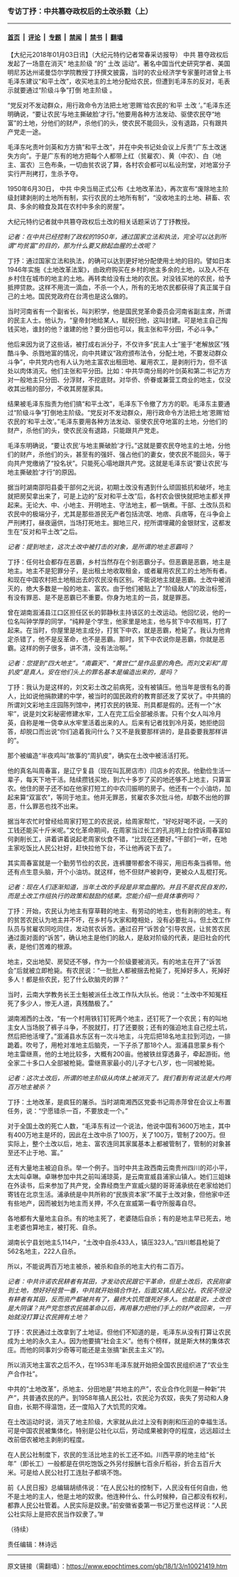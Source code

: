 ### 专访丁抒：中共篡夺政权后的土改杀戮（上）

---

#### [首页](../../../..?n10021419) &nbsp;|&nbsp; [评论](../../../../../epoch-comment?n10021419) &nbsp;|&nbsp; [专题](../../../../../epoch-special?n10021419) &nbsp;|&nbsp; [禁闻](../../../../../epoch-news?n10021419) &nbsp;|&nbsp; [禁书](../../../../../books?n10021419) &nbsp;|&nbsp; [翻墙](https://github.com/gfw-breaker/nogfw/blob/master/README.md?n10021419)


<div class="post_content" id="artbody" itemprop="articleBody">
 <!-- article content begin -->
 <p>
  【大纪元2018年01月03日讯】（大纪元特约记者常春采访报导）
  <ok href="https://www.epochtimes.com/gb/tag/%E4%B8%AD%E5%85%B1.html">
   中共
  </ok>
  篡夺政权后发起了一场意在消灭“
  <ok href="https://www.epochtimes.com/gb/tag/%E5%9C%B0%E4%B8%BB%E9%98%B6%E7%BA%A7.html">
   地主阶级
  </ok>
  ”的“
  <ok href="https://www.epochtimes.com/gb/tag/%E5%9C%9F%E6%94%B9.html">
   土改
  </ok>
  运动”。著名中国当代史研究学者、美国明尼苏达州诺曼岱尔学院教授丁抒撰文披露，当时的农业经济学专家董时进曾上书毛泽东建议“和平土改”，收买地主的土地分配给农民，但遭到毛泽东的反对，毛表示就要通过“阶级斗争”打倒
  <ok href="https://www.epochtimes.com/gb/tag/%E5%9C%B0%E4%B8%BB%E9%98%B6%E7%BA%A7.html">
   地主阶级
  </ok>
  。
 </p>
 <p>
  “党反对不发动群众，用行政命令方法把土地‘恩赐’给农民的‘和平
  <ok href="https://www.epochtimes.com/gb/tag/%E5%9C%9F%E6%94%B9.html">
   土改
  </ok>
  ’。”毛泽东还明确说，“要让农民‘与地主撕破脸’才行。”他要用各种方法发动、驱使农民夺“地富”的土地，分他们的财产，杀他们的头，使农民不能回头，没有退路，只有跟共产党走一途。
 </p>
 <p>
  毛泽东叱责叶剑英和方方搞“和平土改”，并在中央书记处会议上斥责“广东土改迷失方向”。于是广东有的地方把每个人都带上红（贫雇农）、黄（中农）、白（地主、富农）三色布条，一切由贫农说了算，各村农会都可以私设刑堂，对地富分子实行严刑拷打，生杀予夺。
 </p>
 <p>
  1950年6月30日，
  <ok href="https://www.epochtimes.com/gb/tag/%E4%B8%AD%E5%85%B1.html">
   中共
  </ok>
  中央当局正式公布《土地改革法》，再次宣布“废除地主阶级封建剥削的土地所有制，实行农民的土地所有制”，“没收地主的土地、耕畜、农具、多余的粮食及其在农村中多余的房屋”。
 </p>
 <p>
  大纪元特约记者就中共篡夺政权后土改的相关话题采访了丁抒教授。
 </p>
 <p>
  <em>
   记者：在中共已经控制了政权的1950年，通过国家立法和执法，完全可以达到所谓“均贫富”的目的，那为什么要又掀起血腥的土改呢？
  </em>
 </p>
 <p>
  丁抒：通过国家立法和执法，的确可以达到更好地分配使用土地的目的。譬如日本1946年实施《土地改革法案》，由政府购买在乡村的地主多余的土地，以及人不在乡村住在城市的地主的土地。再转卖给没有土地的农民。对没钱买地的农民，给予抵押贷款。这样不用流一滴血，不杀一个人，所有的无地农民都获得了真正属于自己的土地。国民党政府在台湾也是这么做的。
 </p>
 <p>
  当时河南省有一个副省长，叫刘积学，他是国民党革命委员会河南省副主席，所谓的民主人士。他认为，“皇帝封地给某人，赋税归他，这叫封建。可是地主自己掏钱买地，谁封的他？谁建的他？要分田也可以，我主张和平分田，不必斗争。”
 </p>
 <p>
  他后来因为说了这些话，被打成右派分子，不仅许多“民主人士”鉴于“老解放区”残酷斗争、杀戮地富的情况，向中共建议“政府颁布法令，分配土地，不要发动群众斗争”，中共党内也有人认为地主富农出租田地、雇用农工，是剥削行为，但不该处以肉体消灭。他们主张和平分田。比如：中共华南分局的叶剑英和第二书记方方对一般地主只分田、分浮财，不挖底财。对华侨、侨眷或兼营工商业的地主，仅没收其出租的部分，不收其房屋家具。
 </p>
 <p>
  结果被毛泽东指责为他们搞“和平土改”，毛泽东下令撤了方方的职。毛泽东主要通过“阶级斗争”打倒地主阶级。“党反对不发动群众，用行政命令方法把土地‘恩赐’给农民的‘和平土改’。”毛泽东要用各种方法发动、驱使农民夺地富的土地，分他们的财产，杀他们的头，使农民没有退路，只能跟共产党走。
 </p>
 <p>
  毛泽东明确说，“要让农民‘与地主撕破脸’才行。”这就是要农民夺地主的土地，分他们的财产，杀他们的头，甚至有的强奸、强占他们的妻女，使农民不能回头，等于向共产党缴纳了“投名状”。只能死心塌地跟共产党。这就是毛泽东说“要让农民‘与地主撕破脸’才行”的原因。
 </p>
 <p>
  据当时湖南邵阳县委干部何之光说，初期土改没有遇到什么顽固抵抗和破坏，地主就把房契拿出来了，可是上边的“反对和平土改”后，各村农会很快就把地主都关押起来。无论大、中、小地主、开明地主、守法地主，都一锅煮。干部、土改队员和农民中的极端分子，尤其是那些游民无产者包括流氓、地痞、兵痞等，在斗争会上严刑拷打，昼夜逼供，当场打死地主。掘地三尺，挖所谓埋藏的金银财宝，这都发生在“反对和平土改”之后。
 </p>
 <p>
  <em>
   记者：提到地主，这次土改中被打击的对象，是所谓的地主恶霸吗？
  </em>
 </p>
 <p>
  丁抒：任何社会都存在恶霸，乡村当然存在个别恶霸分子。但恶霸是恶霸，地主是地主。地主不是犯罪分子，是出租土地收取租金，或者雇用农民工的土地所有者。和现在中国农村把土地租出去的农民没有区别。不能说地主就是恶霸。土改中被消灭的，绝大多数是一般的地主、富农。由于他们被贴上了“阶级敌人”的政治标签，有没有罪恶、是不是恶霸已不重要。你身为地主的一员，就是罪恶。
 </p>
 <p>
  曾在湖南溆浦县江口区担任区长的郭静秋主持该区的土改运动。他回忆说，他的一位名叫钟学厚的同学，“纯粹是个学生，他家里是地主，他与贫下中农相骂，打了起来。在当时，你屋里是地主成分，打贫下中农，就是恶霸，枪毙了。我认为他肯定杀错了，他不是反革命，也不是恶霸。那时，贫下中农说你是恶霸，你就是恶霸。这样的例子很多，讲不清，没有法治啊。”
 </p>
 <p>
  <em>
   记者：您提到“四大地主”。“南霸天”、“黄世仁”是作品里的角色。而刘文彩和“周扒皮”是真人。安在他们头上的罪名基本是编造出来的，是吗？
  </em>
 </p>
 <p>
  丁抒：我认为是这样的，刘文彩土改之前病死，没有被镇压。他当年是很有名的善人，比如说他捐款建的中学，被当时的国民政府的教育部还发了奖状了。中共搞的所谓刘文彩地主庄园陈列馆中，拷打农民的铁笼、刑具都是假的。还有一个“水牢”，说是刘文彩秘密修建水牢，工人在完工后全部被杀害。只有个女人叫冷月英，自称是唯一侥幸从水牢里活着出来的人。后来有记者找到冷月英，她拒绝回答，却脱口而出说“你们追着我问什么？又不是我要那样讲的，是县委要我那样讲的”。
 </p>
 <p>
  那个被编造“半夜鸡叫”故事的“周扒皮”，确实在土改中被活活打死。
 </p>
 <p>
  他的真名叫周春富，是辽宁复县（现在叫瓦房店市）闫店乡的农民。他勤俭生活一辈子，每天下地干活。陆续攒钱买地，到六十多岁了买的地还够不上地主，只算富农。他住的房子还不如在他家打短工的中农闫振明的房子。他还有一个小油坊，加起来算“双富农”，等同于地主。他并无罪恶，贫雇农多次批斗他，却数不出他的罪恶，什么罪恶也找不出来。
 </p>
 <p>
  据当年农忙时曾经给周家打短工的农民说，给周家帮忙，“好吃好喝不说，一天的工钱还能买十斤米呢。”文化革命期间，在周家当过长工的孔兆明上台控诉周春富如何剥削长工，讲着讲着说起老周家伙食不错，“比现在还要好。”干部们一听，在地主家吃饭比人民公社好，赶快拉他下台，不让他再说下去了。
 </p>
 <p>
  其实周春富就是一个勤劳节俭的农民，连裤腰带都舍不得买，用旧布条当裤带。他还有点生意头脑，开个小油坊。就这样，他不但财产被剥夺，更被众人乱棍打死。
 </p>
 <p>
  <em>
   记者：现在人们逐渐知道，当年土改的手段是非常血腥的。并且不是农民自发的，而是土改工作组执行的政策和鼓励的结果。您能介绍一些具体事例吗？
  </em>
 </p>
 <p>
  丁抒：开始，农民认为地主有穿草鞋的地主、有劳动的地主，也有剥削的地主。有的贫苦农民认为地主并不坏，在乡村与大家和睦相处，没有必要批斗。但土改工作队员与贫雇农同吃同住，发动贫农诉苦。通过召开“诉苦会”引导农民，让贫苦农民通过面对面的“诉苦”，确认地主是他们的敌人，是敌对阶级的代表，是旧社会的代表，是他们苦难的根源。
 </p>
 <p>
  地主，交出地契、房契还不够，作为一个阶级要被消灭。有的地主在开了“诉苦会”后就被立即枪毙。有农民说：“一批批人都被捆去枪毙了，死掉好多人，死掉好多人！都是些农民，犯了什么砍脑壳的罪？”
 </p>
 <p>
  当时，云南大学教务长王士魁被派任土改工作队大队长。他说：“土改中不知冤枉死了多少人，惨无人道，真残酷极了。”
 </p>
 <p>
  湖南湘西的土改，“有一个村用铁钉钉死两个地主，还钉死了一个农民；有的叫地主女人当场脱了裤子斗争，不脱就打，打了还要脱；还有的强迫地主自己挖土坑，然后把他活埋了。”溆浦县水东区有一次斗地主，斗完后把18名地主拉到河边，一排跪着。吹号了，用枪对准地主后脑壳，一下子杀了那18个人。溆浦县思蒙乡有个地主雷继熹，他的土地比较多，大概有200亩。他被铁丝穿透鼻子，牵起游街。他全家二十多口人全部被枪毙。雷继熹家最小的儿子才七八岁，也一同被枪毙。
 </p>
 <p>
  <em>
   记者：这次土改后，所谓的地主阶级从肉体上被消灭了。我们看到有说法是大约两百万地主被杀？
  </em>
 </p>
 <p>
  丁抒：土地改革，是疯狂的屠杀。当时湖南湘西区党委书记周赤萍曾在会议上布置任务，说：“宁愿错杀一百，不要放走一个。”
 </p>
 <p>
  对于全国土改的死亡人数，“毛泽东有过一个说法，他说中国有3600万地主，其中有400万地主是坏的，因此在土改中杀了100万，关了100万，管制了200万。但实际上，整个土改以后，地主、富农连同其家属基本上都被管制了，管制的对象甚至还不止于地、富。”
 </p>
 <p>
  还有大量地主被迫自杀。举一个例子。当时中共主政西南云南贵州四川的邓小平，太太叫卓琳。卓琳参加中共之前叫浦琼英，是云南宣威县浦家山镇人。她们三姐妹在外读书，后来参加了共产党，全靠经商生产宣威火腿的哥哥浦承统在老家给她们寄钱在北京生活。浦承统是中共所称的“民族资本家”不属于土改对象，但他家中还有些地产，因而被划为地主而关押，不久在宣威第一看守所服毒自尽。
 </p>
 <p>
  各地都有大量地主自杀。有的地主死了，老婆随后自杀；有的是地主早已死去，地主老婆也算地主，被打死、自杀。
 </p>
 <p>
  湖南长宁县划地主5,114户，“土改中自杀433人，镇压323人。”四川郫县枪毙了562名地主，222人自杀。
 </p>
 <p>
  所以，不能说两百万地主被杀，被杀和自杀的地主大约有二百万。
 </p>
 <p>
  <em>
   记者：中共许诺农民耕者有其田，才发动农民跟它干革命，但是土改后，农民刚拿到土地，想好好经营一番，中共就开始搞合作社，后面又搞人民公社。农民不但没有耕者有其田，反而资产都被共有了，最终大饥荒饿死好多人。也就是说，土改也是大阴谋？共产党忽悠农民搞革命以后，再用暴力把他们手上的财产收回来，一开始就没打算让农民拥有土地？
  </em>
 </p>
 <p>
  丁抒：农民通过土改拿到了土地证。但他们不知道的是，毛泽东从没有打算让农民成为土地的永久主人。因为他要搞“社会主义”。他有个榜样，就是斯大林的集体农庄。而他的同事刘少奇等可能还是主张搞“新民主主义”的。
 </p>
 <p>
  所以消灭地主富农之后不久，在1953年毛泽东就开始把全国农民组织进了“农业生产合作社”。
 </p>
 <p>
  中共的“土地改革”，杀地主、分田地是“共地主的产”，农业合作化则是一种新“共产”，共普通农民的产。到1958年搞人民公社，农民沦为农奴，丧失了劳动和人身自由，长期不得温饱，还一度陷入了大饥荒的灾难。
 </p>
 <p>
  在土改运动时说，消灭了地主阶级，大家就从此过上没有剥削和压迫的幸福生活。可是中国农民被集体化，特别是公社化以后，劳动成果被剥夺的程度，远远超过土改前佃农被地主剥削的程度。
 </p>
 <p>
  在人民公社制度下，农民的生活比地主的长工还不如。川西平原的地主给“长年”（即长工）一般都是在供吃饱饭之外另付报酬七百余斤稻谷，折合五百斤大米。可是给人民公社打工连肚子都填不饱。
 </p>
 <p>
  前《人民日报》总编辑胡绩伟说：“在人民公社的控制下，人民没有任何自由，他不是土地的主人，他是土地的奴隶。他连种什么、什么时候种，自己都没有权利，都靠人民公社管着。人民实际是奴隶。”前安徽省委第一书记万里也这样说：“人民公社实际上是把农民当作奴隶了。”#
 </p>
 <p>
  （待续）
 </p>
 <p>
  责任编辑：林诗远
 </p>
 <!-- article content end -->
 <div id="below_article_ad">
 </div>
</div>


---

原文链接（需翻墙）：https://www.epochtimes.com/gb/18/1/3/n10021419.htm